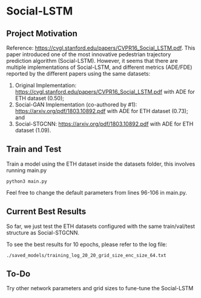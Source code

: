 # Social-LSTM

## Project Motivation
Reference: https://cvgl.stanford.edu/papers/CVPR16_Social_LSTM.pdf. 
This paper introduced one of the most innovative pedestrian trajectory prediction algorithm (Social-LSTM). 
However, it seems that there are multiple implementations of Social-LSTM,
and different metrics (ADE/FDE) reported by the different papers using the same datasets:
  
  1. Original Implementation: https://cvgl.stanford.edu/papers/CVPR16_Social_LSTM.pdf with ADE for ETH dataset (0.50);
  2. Social-GAN Implementation (co-authored by #1): https://arxiv.org/pdf/1803.10892.pdf with ADE for ETH dataset (0.73); and
  3. Social-STGCNN: https://arxiv.org/pdf/1803.10892.pdf with ADE for ETH dataset (1.09).

## Train and Test

Train a model using the ETH dataset inside the datasets folder, this involves running main.py

```
python3 main.py

```

Feel free to change the default parameters from lines 96-106 in main.py. 

## Current Best Results
So far, we just test the ETH datasets configured with the same train/val/test structure as Social-STGCNN.

To see the best results for 10 epochs, please refer to the log file: 

```
./saved_models/training_log_20_20_grid_size_enc_size_64.txt

```

## To-Do
Try other network parameters and grid sizes to fune-tune the Social-LSTM
